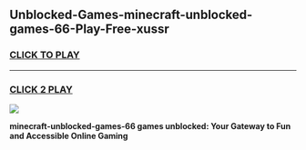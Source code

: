 
## Unblocked-Games-minecraft-unblocked-games-66-Play-Free-xussr
<h3>
<a href="https://premium76.site?title=minecraft-unblocked-games-66&ref=23A">CLICK TO PLAY</a></h3>
<hr>

<h3>
<a href="https://premium76.site?title=minecraft-unblocked-games-66&ref=23A">CLICK 2 PLAY</a>
  
</h3>

<a href="https://premium76.site?title=minecraft-unblocked-games-66&ref=23A"><img src="https://clearcache.store/games.png"></a>


**minecraft-unblocked-games-66 games unblocked: Your Gateway to Fun and Accessible Online Gaming**
